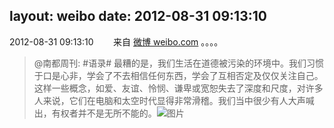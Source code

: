 layout: weibo
date: 2012-08-31 09:13:10
---
<meta name="referrer" content="no-referrer" />

2012-08-31 09:13:10  &nbsp;&nbsp;&nbsp;&nbsp;&nbsp;&nbsp; 来自 <a href="http://weibo.com/" rel="nofollow">微博 weibo.com</a>
。。。。
>  @南都周刊: #语录# 最糟的是，我们生活在道德被污染的环境中。我们习惯于口是心非，学会了不去相信任何东西，学会了互相否定及仅仅关注自己。这样一些概念，如爱、友谊、怜悯、谦卑或宽恕失去了深度和尺度，对许多人来说，它们在电脑和太空时代显得非常滑稽。我们当中很少有人大声喊出，有权者并不是无所不能的。 ​​​
>  ![图片](https://ww1.sinaimg.cn/large/61d7cd94jw1dwfkawac01j.jpg)

